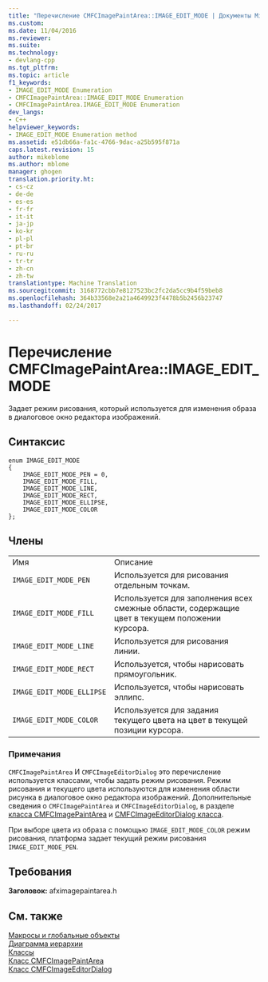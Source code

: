 ```yaml
---
title: "Перечисление CMFCImagePaintArea::IMAGE_EDIT_MODE | Документы Microsoft"
ms.custom: 
ms.date: 11/04/2016
ms.reviewer: 
ms.suite: 
ms.technology:
- devlang-cpp
ms.tgt_pltfrm: 
ms.topic: article
f1_keywords:
- IMAGE_EDIT_MODE Enumeration
- CMFCImagePaintArea::IMAGE_EDIT_MODE Enumeration
- CMFCImagePaintArea.IMAGE_EDIT_MODE Enumeration
dev_langs:
- C++
helpviewer_keywords:
- IMAGE_EDIT_MODE Enumeration method
ms.assetid: e51db66a-fa1c-4766-9dac-a25b595f871a
caps.latest.revision: 15
author: mikeblome
ms.author: mblome
manager: ghogen
translation.priority.ht:
- cs-cz
- de-de
- es-es
- fr-fr
- it-it
- ja-jp
- ko-kr
- pl-pl
- pt-br
- ru-ru
- tr-tr
- zh-cn
- zh-tw
translationtype: Machine Translation
ms.sourcegitcommit: 3168772cbb7e8127523bc2fc2da5cc9b4f59beb8
ms.openlocfilehash: 364b33568e2a21a4649923f4478b5b2456b23747
ms.lasthandoff: 02/24/2017

---
```

# <a name="cmfcimagepaintareaimageeditmode-enumeration"></a>Перечисление CMFCImagePaintArea::IMAGE_EDIT_MODE
Задает режим рисования, который используется для изменения образа в диалоговое окно редактора изображений.  
  
## <a name="syntax"></a>Синтаксис  
  
```  
enum IMAGE_EDIT_MODE  
{  
    IMAGE_EDIT_MODE_PEN = 0,  
    IMAGE_EDIT_MODE_FILL, 
    IMAGE_EDIT_MODE_LINE, 
    IMAGE_EDIT_MODE_RECT, 
    IMAGE_EDIT_MODE_ELLIPSE, 
    IMAGE_EDIT_MODE_COLOR 
};  
```  
  
## <a name="members"></a>Члены  
  
|||  
|-|-|  
|Имя|Описание|  
|`IMAGE_EDIT_MODE_PEN`|Используется для рисования отдельным точкам.|  
|`IMAGE_EDIT_MODE_FILL`|Используется для заполнения всех смежные области, содержащие цвет в текущем положении курсора.|  
|`IMAGE_EDIT_MODE_LINE`|Используется для рисования линии.|  
|`IMAGE_EDIT_MODE_RECT`|Используется, чтобы нарисовать прямоугольник.|  
|`IMAGE_EDIT_MODE_ELLIPSE`|Используется, чтобы нарисовать эллипс.|  
|`IMAGE_EDIT_MODE_COLOR`|Используется для задания текущего цвета на цвет в текущей позиции курсора.|  
  
### <a name="remarks"></a>Примечания  
 `CMFCImagePaintArea` И `CMFCImageEditorDialog` это перечисление используется классами, чтобы задать режим рисования. Режим рисования и текущего цвета используются для изменения области рисунка в диалоговое окно редактора изображений. Дополнительные сведения о `CMFCImagePaintArea` и `CMFCImageEditorDialog`, в разделе [класса CMFCImagePaintArea](../../mfc/reference/cmfcimagepaintarea-class.md) и [CMFCImageEditorDialog класса](../../mfc/reference/cmfcimageeditordialog-class.md).  
  
 При выборе цвета из образа с помощью `IMAGE_EDIT_MODE_COLOR` режим рисования, платформа задает текущий режим рисования `IMAGE_EDIT_MODE_PEN`.  
  
## <a name="requirements"></a>Требования  
 **Заголовок:** afximagepaintarea.h  
  
## <a name="see-also"></a>См. также  
 [Макросы и глобальные объекты](../../mfc/reference/mfc-macros-and-globals.md)   
 [Диаграмма иерархии](../../mfc/hierarchy-chart.md)   
 [Классы](../../mfc/reference/mfc-classes.md)   
 [Класс CMFCImagePaintArea](../../mfc/reference/cmfcimagepaintarea-class.md)   
 [Класс CMFCImageEditorDialog](../../mfc/reference/cmfcimageeditordialog-class.md)

